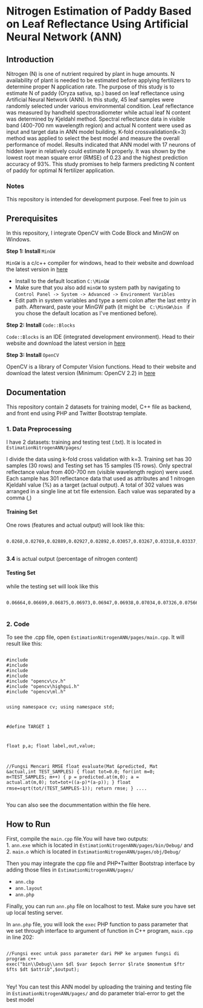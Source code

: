 <h1>Nitrogen Estimation of Paddy Based on Leaf Reflectance Using Artificial Neural Network (ANN)</h1>

<h2> Introduction </h2>
Nitrogen (N) is one of nutrient required by plant in huge amounts. N availability of plant is needed to be estimated before applying fertilizers to determine proper N application rate. The purpose of this study is to estimate N of paddy (Oryza sativa, sp.) based on leaf reflectance using Artificial Neural Network (ANN). In this study, 45 leaf samples were randomly
selected under various environmental condition. Leaf reflectance was measured by handheld spectroradiometer while actual leaf N content was determined by Kjeldahl method. Spectral reflectance data in visible band (400-700 nm
wavelength region) and actual N content were used as input and target data in ANN model building. K-fold crossvalidation(k=3) method was applied to select the best model and measure the overall performance of model. Results
indicated that ANN model with 17 neurons of hidden layer in relatively could estimate N properly. It was shown by the lowest root mean square error (RMSE) of 0.23 and the highest prediction accuracy of 93%. This study promises to help farmers predicting N content of paddy for optimal N fertilizer application.

<h3>Notes</h3>
This repository is intended for development purpose. Feel free to join us

<h2> Prerequisites </h2>
<p>In this repository, I integrate OpenCV with Code Block and MinGW on Windows.</p>
<b>Step 1: Install </b><code>MinGW</code>
<p><code>MinGW</code> is a c/c++ compiler for windows, head to their website and download the latest version in <a href="http://sourceforge.net/projects/mingw/files/">here</a>
</p>
<ul>
<li>Install to the default location <code>C:\MinGW</code></li>
<li>Make sure that you also add <code>minGW</code> to system path by navigating to <code>Control Panel -> System -> Advanced -> Environment Varibles</code></li>
<li>Edit path in system variables and type a semi colon after the last entry in path. Afterward, paste your MinGW path (it might be <code> C:\MinGW\bin </code> if you chose the default location as I've mentioned before).</li>
</ul>
<b>Step 2: Install </b> <code>Code::Blocks</code>
<p><code>Code::Blocks</code> is an IDE (integrated development environment). Head to their website and download the latest version in <a href="www.codeblocks.org">here</a></p>
<p><b>Step 3: Install </b> <code>OpenCV</code></p>
<p>OpenCV is a library of Computer Vision functions. Head to their website and download the latest version (Minimum: OpenCV 2.2) in <a href="www.opencv.org">here</a></p>


<h2>Documentation </h2>
<p>This repository contain 2 datasets for training model, C++ file as backend, and front end using PHP and Twitter Bootstrap template. </p>
<h3>1. Data Preprocessing</h3>
<p>I have 2 datasets: training and testing test (.txt). It is located in <code>EstimationNitrogenANN/pages/</code></p>
<p>I divide the data using k-fold cross validation with k=3. Training set has 30 samples (30 rows) and Testing set has 15 samples (15 rows). Only spectral reflectance value from 400-700 nm (visible wavelength region) were used. Each sample has 301
reflectance data that used as attributes and 1 nitrogen Kjeldahl value (%) as a target (actual output). A total of 302 values was arranged in a single line at txt file extension. Each value was separated by a comma (,)
<h4>Training Set</h4>
</p>
<p>One rows (features and actual output) will look like this:</p>
<pre>
<code>
0.0268,0.02769,0.02889,0.02927,0.02892,0.03057,0.03267,0.03318,0.03337,0.03369,0.03448,0.03564,0.03695,0.03709,0.03668,0.03726,0.03853,0.04016,0.04099,0.04117,0.04101,0.04161,0.04291,0.04362,0.04452,0.04592,0.04584,0.04505,0.04576,0.04646,0.04669,0.04692,0.04733,0.04808,0.04867,0.04895,0.04878,0.04865,0.04885,0.04932,0.04983,0.04996,0.04972,0.04937,0.05024,0.05121,0.05094,0.0508,0.05103,0.05147,0.05167,0.05141,0.05148,0.05181,0.05201,0.05227,0.05258,0.05254,0.0525,0.05289,0.05298,0.05272,0.05247,0.05242,0.05266,0.05273,0.05268,0.05293,0.05285,0.05238,0.05262,0.05313,0.05322,0.05324,0.05325,0.05325,0.05325,0.05327,0.05315,0.05303,0.05335,0.05361,0.05361,0.05358,0.0536,0.05374,0.05391,0.05405,0.05402,0.05412,0.05452,0.05446,0.05419,0.05468,0.05546,0.05627,0.05667,0.05686,0.05717,0.05804,0.05933,0.0599,0.06036,0.06122,0.06212,0.06312,0.06453,0.06609,0.06762,0.06861,0.06969,0.07181,0.07393,0.07582,0.07775,0.07992,0.0825,0.08519,0.08783,0.09006,0.0928,0.09619,0.09866,0.10088,0.10399,0.10683,0.1092,0.1117,0.11408,0.11614,0.11823,0.12017,0.12129,0.12259,0.12437,0.1256,0.12656,0.12783,0.12841,0.1284,0.1293,0.13027,0.13056,0.13086,0.13132,0.13203,0.13261,0.13293,0.13342,0.13389,0.13396,0.13418,0.13454,0.1344,0.13409,0.13385,0.13335,0.1327,0.13238,0.13173,0.13051,0.12937,0.12814,0.12641,0.12487,0.12362,0.12228,0.12084,0.11927,0.1174,0.1154,0.11378,0.11211,0.1103,0.10881,0.10747,0.10603,0.10441,0.10273,0.10134,0.1003,0.09958,0.09861,0.09742,0.09637,0.09554,0.09496,0.09443,0.09386,0.09311,0.09261,0.09241,0.0921,0.09178,0.09148,0.09104,0.09048,0.08992,0.08926,0.08848,0.08766,0.08699,0.08671,0.08641,0.086,0.08561,0.08506,0.0843,0.08394,0.08385,0.08342,0.08274,0.08193,0.08158,0.08103,0.07941,0.07858,0.07859,0.07757,0.07668,0.07664,0.07656,0.07619,0.0753,0.07469,0.07459,0.07453,0.07437,0.07407,0.07416,0.07449,0.07434,0.07405,0.07376,0.07315,0.07252,0.07246,0.07193,0.07086,0.07038,0.06995,0.06904,0.06827,0.06771,0.06719,0.06651,0.06557,0.06464,0.06391,0.06362,0.06322,0.06259,0.06192,0.06163,0.06194,0.06151,0.06053,0.06025,0.05993,0.05936,0.0588,0.05805,0.05689,0.05647,0.05663,0.05585,0.055,0.05462,0.05455,0.05473,0.05506,0.05556,0.05615,0.05649,0.05665,0.05672,0.05734,0.05847,0.0596,0.06034,0.06068,0.06208,0.06366,0.06397,0.06506,0.06722,0.06944,0.07149,0.07306,0.0755,0.07839,0.08072,0.0839,0.08841,0.09324,0.09855,0.10437,0.11056,0.11738,0.12502,0.13319,3.4
</code>
</pre>
<b>3.4</b> is actual output (percentage of nitrogen content)
<h4>Testing Set</h4>
<p>while the testing set will look like this</p>
<pre>
<code>
0.06664,0.06699,0.06875,0.06973,0.06947,0.06938,0.07034,0.07326,0.07566,0.07696,0.07756,0.07812,0.07918,0.08145,0.08387,0.08405,0.08471,0.08644,0.08719,0.08767,0.08886,0.09015,0.09116,0.09108,0.09124,0.09246,0.09361,0.09458,0.09569,0.09566,0.0946,0.0957,0.09689,0.09573,0.0953,0.09575,0.09563,0.09526,0.09484,0.09448,0.09425,0.09442,0.09357,0.09178,0.09168,0.09189,0.09078,0.0901,0.09002,0.08987,0.08968,0.08947,0.08908,0.08869,0.08872,0.08841,0.08761,0.0871,0.0868,0.08655,0.08613,0.08562,0.08548,0.08527,0.08474,0.08452,0.08447,0.08401,0.0835,0.08312,0.08294,0.08291,0.08298,0.08284,0.08247,0.08208,0.08173,0.08148,0.08158,0.08178,0.08141,0.08094,0.08064,0.08091,0.08124,0.08084,0.08065,0.08084,0.0811,0.08117,0.08094,0.08121,0.08173,0.08158,0.08156,0.08197,0.08255,0.0832,0.08383,0.08456,0.08535,0.08596,0.08686,0.0884,0.08962,0.09062,0.09207,0.09396,0.09623,0.09845,0.10062,0.10285,0.10534,0.10823,0.11159,0.1153,0.11923,0.12321,0.12731,0.13177,0.13638,0.14111,0.14612,0.15121,0.15604,0.16091,0.16585,0.17079,0.17553,0.17987,0.18422,0.1884,0.19183,0.19507,0.19834,0.20145,0.2042,0.20631,0.20815,0.20988,0.21165,0.2132,0.21434,0.21528,0.21619,0.21743,0.21837,0.21881,0.21939,0.21989,0.21987,0.21979,0.21975,0.21968,0.21912,0.21775,0.21612,0.21451,0.21325,0.2119,0.21022,0.20814,0.20595,0.20409,0.20223,0.20022,0.19787,0.19537,0.19286,0.19045,0.18806,0.18549,0.1828,0.18007,0.17754,0.17507,0.17248,0.16967,0.16674,0.16419,0.16145,0.15809,0.15482,0.15194,0.14988,0.14732,0.14386,0.14071,0.13766,0.13432,0.13158,0.12954,0.12704,0.12498,0.12397,0.12378,0.12426,0.12518,0.12665,0.12856,0.13018,0.1314,0.13214,0.1321,0.13113,0.12919,0.12659,0.12359,0.12059,0.11774,0.11522,0.11243,0.10914,0.10563,0.10193,0.09806,0.09442,0.09115,0.0883,0.08566,0.08314,0.08117,0.07969,0.07841,0.07774,0.07779,0.0786,0.07966,0.08047,0.08142,0.08253,0.08373,0.0847,0.08524,0.08551,0.08539,0.08463,0.08394,0.08327,0.08149,0.07943,0.07785,0.07631,0.07457,0.07231,0.06979,0.06719,0.06473,0.06262,0.06103,0.06031,0.06019,0.05954,0.05838,0.05682,0.05566,0.05487,0.05415,0.05377,0.05371,0.05385,0.05369,0.05274,0.05182,0.05107,0.0501,0.04937,0.04911,0.04888,0.04855,0.04794,0.04792,0.04848,0.04827,0.04816,0.049,0.04978,0.05034,0.05083,0.05139,0.05211,0.05301,0.05413,0.05554,0.0566,0.05748,0.05968,0.06232,0.06428,0.06591,0.06755,0.06981,0.07304,0.07742,0.08197,0.0868,0.09198,0.0976,0.10402,0.11153,0.11945,2.82
</code>
</pre>
<h3>2. Code</h3>
<p>To see the .cpp file, open <code>EstimationNitrogenANN/pages/main.cpp</code>. It will result like this:</p>
<pre>
<code>
#include <iostream>
#include <math.h>
#include <stdlib.h>
#include <fstream>
#include "opencv\cv.h"
#include "opencv\highgui.h"
#include "opencv\ml.h"

using namespace cv;
using namespace std;

#define TARGET 1

float p,a;
float label,out,value;

//Fungsi Mencari RMSE
float evaluate(Mat &predicted, Mat &actual,int TEST_SAMPLES)
{
    float tot=0.0;
    for(int m=0; m<TEST_SAMPLES; m++)
    {
        p = predicted.at<float>(m,0);
        a = actual.at<float>(m,0);
        tot=tot+((a-p)*(a-p));
    }
    float rmse=sqrt(tot/(TEST_SAMPLES-1));
    return rmse;
}
....
</code>
</pre>
You can also see the docummentation within the file here. 
<h2>How to Run</h2>
<p>First, compile the <code>main.cpp</code> file.You will have two outputs:
<br>1. <code>ann.exe</code> which is located in <code>EstimationNitrogenANN/pages/bin/Debug/</code> and
<br>2. <code>main.o</code> which is located in <code>EstimationNitrogenANN/pages/obj/Debug/</code>
</p>
<p>Then you may integrate the cpp file and PHP+Twitter Bootstrap interface by adding those files in <code>EstimationNitrogenANN/pages/</code>
<ul>
<li><code>ann.cbp</code></li>
<li><code>ann.layout</code></li>
<li><code>ann.php</code></li>
</ul>
</p>
<p>Finally, you can run <code>ann.php</code> file on localhost to test. Make sure you have set up local testing server.</p>

<p>In <code>ann.php</code> file, you will look the <code>exec</code> PHP function to pass parameter that we set through interface to argument of function in C++ program, <code>main.cpp</code> in line 202:
</p>
<pre>
<code>
//Fungsi exec untuk pass parameter dari PHP ke argumen fungsi di program c++
exec("bin\\Debug\\ann $dl $var $epoch $error $lrate $momentum $ftr $fts $dt $attrib",$output);
</code>
</pre>

Yey! You can test this ANN model by uploading the training and testing file in <code>EstimationNitrogenANN/pages/</code> and do parameter trial-error to get the best model

